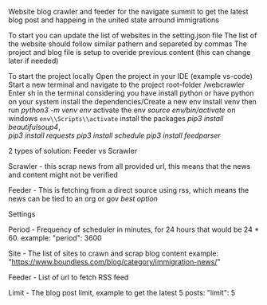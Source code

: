 Website blog crawler and feeder for the navigate summit to get the latest blog post and happeing in the united state arround immigrations

To start you can update the list of websites in the setting.json file
The list of the website should follow similar pathern and separeted by commas
The project and blog file is setup to overide previous content (this can change later if needed)

To start the project locally 
Open the project in your IDE (example vs-code)
Start a new terminal and navigate to the project root-folder /webcrawler
Enter sh in the terminal considering you have install python or have python on your system
install the dependencies/Create a new env 
install venv
then run  *python3 -m venv env*
activate the env *source env/bin/activate* on windows `env\\Scripts\\activate`
install the packages 
*pip3 install beautifulsoup4*,  
*pip3 install requests*
*pip3 install schedule*
*pip3 install feedparser*


2 types of solution: Feeder vs Scrawler

Scrawler - this scrap news from all provided url, this means that the news and content might not be verified

Feeder - This is fetching from a direct source using rss, which means the news can be tied to an org or gov *best option*


Settings

Period - Frequency of scheduler in minutes, for 24 hours that would be 24 * 60. example: "period": 3600

Site - The list of sites to crawn and scrap blog content example: "https://www.boundless.com/blog/category/immigration-news/"

Feeder - List of url to fetch RSS feed

Limit - The blog post limit, example to get the latest 5 posts: "limit": 5
